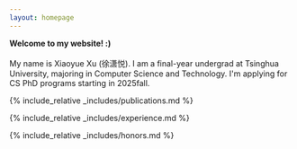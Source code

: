 ```yaml
---
layout: homepage
---
```


<!-- ## About Me -->

<strong>Welcome to my website! :) </strong> \
 \
My name is Xiaoyue Xu (徐潇悦). I am a final-year undergrad at Tsinghua University, majoring in Computer Science and Technology. I'm applying for CS PhD programs starting in 2025fall.


{% include_relative _includes/publications.md %}

<!-- {% include_relative _includes/services.md %} -->

<!-- ## Research Experience -->
{% include_relative _includes/experience.md %}

{% include_relative _includes/honors.md %}

<!-- ## Honors&Awards -->

